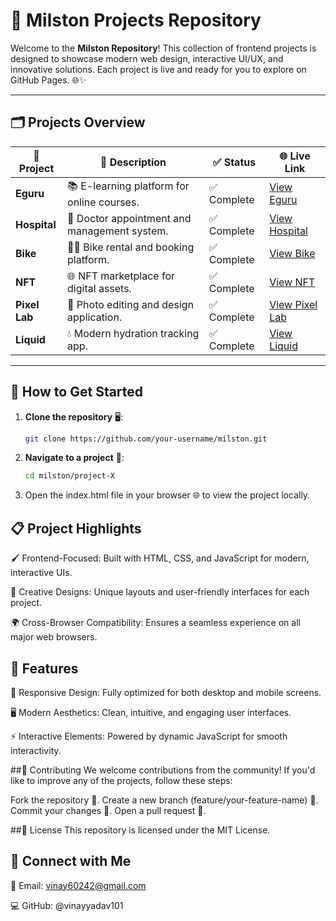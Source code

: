 # 🌟 Milston Projects Repository

Welcome to the **Milston Repository**! This collection of frontend projects is designed to showcase modern web design, interactive UI/UX, and innovative solutions. Each project is live and ready for you to explore on GitHub Pages. 🌐✨

---

## 🗂️ Projects Overview

| 🔢 **Project**    | 📝 **Description**                            | ✅ **Status** | 🌐 **Live Link**                   |
|-------------------|-----------------------------------------------|---------------|-------------------------------------|
| **Eguru**         | 📚 E-learning platform for online courses.   | ✅ Complete    | [View Eguru](https://vinayyadav101.github.io/Milestone/Project-1/)      |
| **Hospital**      | 🏥 Doctor appointment and management system. | ✅ Complete    | [View Hospital](https://vinayyadav101.github.io/Milestone/Project-2/)   |
| **Bike**          | 🚴‍♂️ Bike rental and booking platform.        | ✅ Complete    | [View Bike](https://vinayyadav101.github.io/Milestone/Project-3/main/)       |
| **NFT**           | 🌐 NFT marketplace for digital assets.       | ✅ Complete    | [View NFT](https://vinayyadav101.github.io/Milestone/Project-4/main/)        |
| **Pixel Lab**     | 🎨 Photo editing and design application.     | ✅ Complete    | [View Pixel Lab](https://vinayyadav101.github.io/Milestone/Project-5/main/)  |
| **Liquid**        | 💧 Modern hydration tracking app.            | ✅ Complete    | [View Liquid](https://vinayyadav101.github.io/Milestone/Project-6/main/)     |

---

## 🚀 How to Get Started

1. **Clone the repository** 🖥️:
   ```bash
   git clone https://github.com/your-username/milston.git
2. **Navigate to a project** 📂:
   ```bash
   cd milston/project-X
   
3. Open the index.html file in your browser 🌐 to view the project locally.

## 📋 Project Highlights

🖌️ Frontend-Focused: Built with HTML, CSS, and JavaScript for modern, interactive UIs.

🎨 Creative Designs: Unique layouts and user-friendly interfaces for each project.

🌍 Cross-Browser Compatibility: Ensures a seamless experience on all major web browsers.

## 🌟 Features
📱 Responsive Design: Fully optimized for both desktop and mobile screens.

🖥️ Modern Aesthetics: Clean, intuitive, and engaging user interfaces.

⚡ Interactive Elements: Powered by dynamic JavaScript for smooth interactivity.

##🤝 Contributing
We welcome contributions from the community! If you'd like to improve any of the projects, follow these steps:

Fork the repository 🍴.
Create a new branch (feature/your-feature-name) 🌿.
Commit your changes 💾.
Open a pull request 🔄.

##📜 License
This repository is licensed under the MIT License.

## 💬 Connect with Me
📧 Email: vinay60242@gmail.com

💻 GitHub: @vinayyadav101
